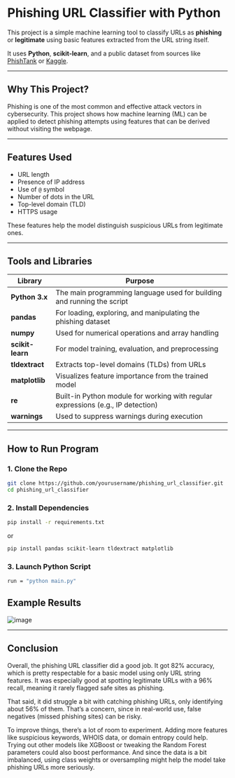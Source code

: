 # Phishing URL Classifier with Python

This project is a simple machine learning tool to classify URLs as **phishing** or **legitimate** using basic features extracted from the URL string itself.

It uses **Python**, **scikit-learn**, and a public dataset from sources like [PhishTank](https://www.phishtank.com/) or [Kaggle](https://www.kaggle.com/datasets/taruntiwarihp/phishing-site-urls?resource=download).

---

## Why This Project?

Phishing is one of the most common and effective attack vectors in cybersecurity. This project shows how machine learning (ML) can be applied to detect phishing attempts using features that can be derived without visiting the webpage.

---

## Features Used

- URL length
- Presence of IP address
- Use of `@` symbol
- Number of dots in the URL
- Top-level domain (TLD)
- HTTPS usage

These features help the model distinguish suspicious URLs from legitimate ones.

---

## Tools and Libraries

| Library          | Purpose                                                                          |
| ---------------- | -------------------------------------------------------------------------------- |
| **Python 3.x**   | The main programming language used for building and running the script           |
| **pandas**       | For loading, exploring, and manipulating the phishing dataset                    |
| **numpy**        | Used for numerical operations and array handling                                 |
| **scikit-learn** | For model training, evaluation, and preprocessing                                |
| **tldextract**   | Extracts top-level domains (TLDs) from URLs                                      |
| **matplotlib**   | Visualizes feature importance from the trained model                             |
| **re**           | Built-in Python module for working with regular expressions (e.g., IP detection) |
| **warnings**     | Used to suppress warnings during execution                                       |


---
## How to Run Program

### 1. Clone the Repo
```bash
git clone https://github.com/yourusername/phishing_url_classifier.git
cd phishing_url_classifier
```

### 2. Install Dependencies
```bash
pip install -r requirements.txt
```
or

```bash
pip install pandas scikit-learn tldextract matplotlib
```

### 3. Launch Python Script
```bash
run = "python main.py"
```
## Example Results
![image](https://github.com/user-attachments/assets/18749c57-5a09-4489-98d5-9391cc217a09)

---
## Conclusion

Overall, the phishing URL classifier did a good job. It got 82% accuracy, which is pretty respectable for a basic model using only URL string features. It was especially good at spotting legitimate URLs with a 96% recall, meaning it rarely flagged safe sites as phishing.

That said, it did struggle a bit with catching phishing URLs, only identifying about 56% of them. That’s a concern, since in real-world use, false negatives (missed phishing sites) can be risky.

To improve things, there’s a lot of room to experiment. Adding more features like suspicious keywords, WHOIS data, or domain entropy could help. Trying out other models like XGBoost or tweaking the Random Forest parameters could also boost performance. And since the data is a bit imbalanced, using class weights or oversampling might help the model take phishing URLs more seriously.
